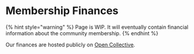 # Membership Finances

{% hint style="warning" %}
Page is WIP. It will eventually contain financial information about the community membership.
{% endhint %}

Our finances are hosted publicly on [Open Collective](https://opencollective.com/metagov).
